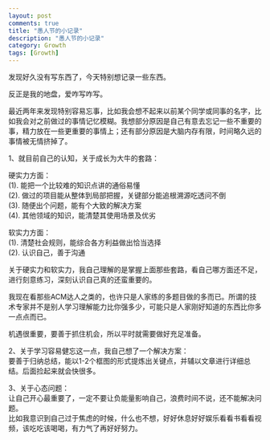 ```yaml
---
layout: post
comments: true
title: "愚人节的小记录"
description: "愚人节的小记录"
category: Growth
tags: [Growth]
---
```


发现好久没有写东西了，今天特别想记录一些东西。

反正是我的地盘，爱咋写咋写。

最近两年来发现特别容易忘事，比如我会想不起来以前某个同学或同事的名字，比如我会对之前做过的事情记忆模糊。我想部分原因是自己有意去忘记一些不重要的事，精力放在一些更重要的事情上；还有部分原因是大脑内存有限，时间略久远的事情被无情挤掉了。

1、就目前自己的认知，关于成长为大牛的套路：

硬实力方面：    
(1). 能把一个比较难的知识点讲的通俗易懂    
(2). 做过的项目能从整体到局部把握，关键部分能追根溯源吃透问不倒    
(3). 随便出个问题，能有个大致的解决方案    
(4). 其他领域的知识，能清楚其使用场景及优劣    

软实力方面：    
(1). 清楚社会规则，能综合各方利益做出恰当选择    
(2). 认识自己，善于沟通    

关于硬实力和软实力，我自己理解的是掌握上面那些套路，看自己哪方面还不足，进行刻意练习，深刻认识自己真的还蛮重要的。

我现在看那些ACM达人之类的，也许只是人家练的多题目做的多而已。所谓的技术专家并不是别人学习理解能力比你强多少，可能只是人家刚好知道的东西比你多一点点而已。

机遇很重要，要善于抓住机会，所以平时就需要做好充足准备。

2、关于学习容易健忘这一点，我自己想了一个解决方案：    
要善于归纳总结，能以1-2个框图的形式提炼出关键点，并辅以文章进行详细总结。后面捡起来就会快很多。

3、关于心态问题：    
让自己开心最重要了，一定不要让负能量影响自己，浪费时间不说，还不能解决问题。    
比如我意识到自己过于焦虑的时候，什么也不想，好好休息好好娱乐看看书看看视频，该吃吃该喝喝，有力气了再好好努力。    
